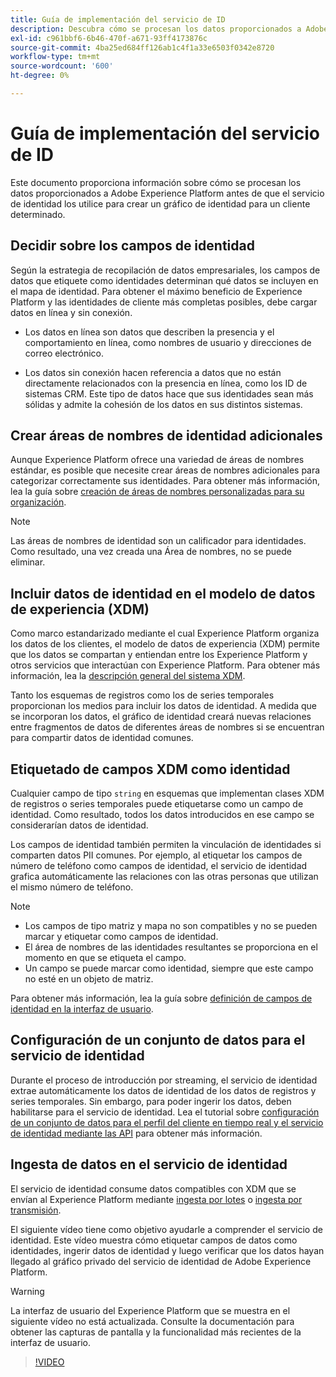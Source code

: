 ```yaml
---
title: Guía de implementación del servicio de ID
description: Descubra cómo se procesan los datos proporcionados a Adobe Experience Platform antes de que el servicio de identidad los utilice para crear gráficos de identidad.
exl-id: c961bbf6-6b46-470f-a671-93ff4173876c
source-git-commit: 4ba25ed684ff126ab1c4f1a33e6503f0342e8720
workflow-type: tm+mt
source-wordcount: '600'
ht-degree: 0%

---
```


# Guía de implementación del servicio de ID

Este documento proporciona información sobre cómo se procesan los datos proporcionados a Adobe Experience Platform antes de que el servicio de identidad los utilice para crear un gráfico de identidad para un cliente determinado.

## Decidir sobre los campos de identidad

Según la estrategia de recopilación de datos empresariales, los campos de datos que etiquete como identidades determinan qué datos se incluyen en el mapa de identidad. Para obtener el máximo beneficio de Experience Platform y las identidades de cliente más completas posibles, debe cargar datos en línea y sin conexión.

* Los datos en línea son datos que describen la presencia y el comportamiento en línea, como nombres de usuario y direcciones de correo electrónico.

* Los datos sin conexión hacen referencia a datos que no están directamente relacionados con la presencia en línea, como los ID de sistemas CRM. Este tipo de datos hace que sus identidades sean más sólidas y admite la cohesión de los datos en sus distintos sistemas.

## Crear áreas de nombres de identidad adicionales

Aunque Experience Platform ofrece una variedad de áreas de nombres estándar, es posible que necesite crear áreas de nombres adicionales para categorizar correctamente sus identidades. Para obtener más información, lea la guía sobre [creación de áreas de nombres personalizadas para su organización](./features/namespaces.md).

>[!NOTE]
>
>Las áreas de nombres de identidad son un calificador para identidades. Como resultado, una vez creada una Área de nombres, no se puede eliminar.

## Incluir datos de identidad en el modelo de datos de experiencia (XDM)

Como marco estandarizado mediante el cual Experience Platform organiza los datos de los clientes, el modelo de datos de experiencia (XDM) permite que los datos se compartan y entiendan entre los Experience Platform y otros servicios que interactúan con Experience Platform. Para obtener más información, lea la [descripción general del sistema XDM](../xdm/home.md).

Tanto los esquemas de registros como los de series temporales proporcionan los medios para incluir los datos de identidad. A medida que se incorporan los datos, el gráfico de identidad creará nuevas relaciones entre fragmentos de datos de diferentes áreas de nombres si se encuentran para compartir datos de identidad comunes.

## Etiquetado de campos XDM como identidad

Cualquier campo de tipo `string` en esquemas que implementan clases XDM de registros o series temporales puede etiquetarse como un campo de identidad. Como resultado, todos los datos introducidos en ese campo se considerarían datos de identidad.

Los campos de identidad también permiten la vinculación de identidades si comparten datos PII comunes.
Por ejemplo, al etiquetar los campos de número de teléfono como campos de identidad, el servicio de identidad grafica automáticamente las relaciones con las otras personas que utilizan el mismo número de teléfono.

>[!NOTE]
>
>* Los campos de tipo matriz y mapa no son compatibles y no se pueden marcar y etiquetar como campos de identidad.
>* El área de nombres de las identidades resultantes se proporciona en el momento en que se etiqueta el campo.
>* Un campo se puede marcar como identidad, siempre que este campo no esté en un objeto de matriz.

Para obtener más información, lea la guía sobre [definición de campos de identidad en la interfaz de usuario](../xdm/ui/fields/identity.md).

## Configuración de un conjunto de datos para el servicio de identidad

Durante el proceso de introducción por streaming, el servicio de identidad extrae automáticamente los datos de identidad de los datos de registros y series temporales. Sin embargo, para poder ingerir los datos, deben habilitarse para el servicio de identidad. Lea el tutorial sobre [configuración de un conjunto de datos para el perfil del cliente en tiempo real y el servicio de identidad mediante las API](../profile/tutorials/dataset-configuration.md) para obtener más información.

## Ingesta de datos en el servicio de identidad

El servicio de identidad consume datos compatibles con XDM que se envían al Experience Platform mediante [ingesta por lotes](../ingestion/batch-ingestion/overview.md) o [ingesta por transmisión](../ingestion/streaming-ingestion/overview.md).

El siguiente vídeo tiene como objetivo ayudarle a comprender el servicio de identidad. Este vídeo muestra cómo etiquetar campos de datos como identidades, ingerir datos de identidad y luego verificar que los datos hayan llegado al gráfico privado del servicio de identidad de Adobe Experience Platform.

>[!WARNING]
>
>La interfaz de usuario del Experience Platform que se muestra en el siguiente vídeo no está actualizada. Consulte la documentación para obtener las capturas de pantalla y la funcionalidad más recientes de la interfaz de usuario.

>[!VIDEO](https://video.tv.adobe.com/v/28167?quality=12&learn=on)
